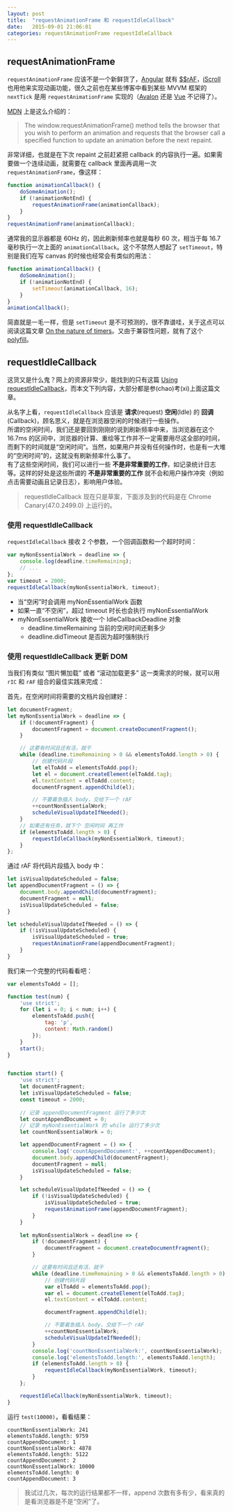 ```yaml
---
layout: post
title:  "requestAnimationFrame 和 requestIdleCallback"
date:   2015-09-01 21:06:01
categories: requestAnimationFrame requestIdleCallback
---
```


## requestAnimationFrame

`requestAnimationFrame` 应该不是一个新鲜货了，[Angular](https://angularjs.org/) 就有 [$$rAF](https://github.com/angular/angular.js/blob/master/src/ng/raf.js)，[iScroll](http://cubiq.org/iscroll-5) 也用他来实现动画功能，很久之前也在某些博客中看到某些 MVVM 框架的 `nextTick` 是用 `requestAnimationFrame` 实现的（[Avalon](http://rubylouvre.github.io/mvvm/) 还是 [Vue](http://vuejs.org/) 不记得了）。

[MDN](https://developer.mozilla.org/en-US/docs/Web/API/window/requestAnimationFrame) 上是这么介绍的：

> The window.requestAnimationFrame() method tells the browser that you wish to perform an animation and requests that the browser call a specified function to update an animation before the next repaint.

非常详细，也就是在下次 repaint 之前赶紧把 callback 的内容执行一遍。如果需要做一个连续动画，就需要在 callback 里面再调用一次 `requestAnimationFrame`，像这样：

```javascript
function animationCallback() {
    doSomeAnimation();
    if (!animationNotEnd) {
        requestAnimationFrame(animationCallback);
    }
}
requestAnimationFrame(animationCallback);
```

通常我的显示器都是 60Hz 的，因此刷新频率也就是每秒 60 次，相当于每 16.7 毫秒执行一次上面的 `animationCallback`。这个不禁然人想起了 `setTimeout`，特别是我们在写 canvas 的时候也经常会有类似的用法：

```javascript
function animationCallback() {
    doSomeAnimation();
    if (!animationNotEnd) {
        setTimeout(animationCallback, 16);
    }
}
animationCallback();
```

简直就是一毛一样，但是 `setTimeout` 是不可预测的，很不靠谱哇，关于这点可以阅读这篇文章 [On the nature of timers](http://blog.getify.com/on-the-nature-of-timers/)。又由于兼容性问题，就有了这个 [polyfill](https://gist.github.com/paulirish/1579671)。


## requestIdleCallback

这货又是什么鬼？网上的资源非常少，能找到的只有这篇 [Using requestIdleCallback](https://developers.google.com/web/updates/2015/08/27/using-requestidlecallback)，而本文下列内容，大部分都是参(chao)考(xi)上面这篇文章。

从名字上看，`requestIdleCallback` 应该是 **请求**(request) **空闲**(Idle) 的 **回调**(Callback)，顾名思义，就是在浏览器空闲的时候进行一些操作。  
所谓的空闲时间，我们还是要回到刚刚的说到刷新频率中来，当浏览器在这个 16.7ms 的区间中，浏览器的计算、重绘等工作并不一定需要用尽这全部的时间，而剩下的时间就是“空闲时间”。当然，如果用户并没有任何操作时，也是有一大堆的“空闲时间”的，这就没有刷新频率什么事了。  
有了这些空闲时间，我们可以进行一些 **不是非常重要的工作**，如记录统计日志等。这样的好处是这些所谓的 **不是非常重要的工作** 就不会和用户操作冲突（例如点击需要动画且记录日志），影响用户体验。

> requestIdleCallback 现在只是草案，下面涉及到的代码是在 Chrome Canary(47.0.2499.0) 上运行的。

### 使用 requestIdleCallback

`requestIdleCallback` 接收 2 个参数，一个回调函数和一个超时时间：

```javascript
var myNonEssentialWork = deadline => {
    console.log(deadline.timeRemaining);
    // ...
};
var timeout = 2000;
requestIdleCallback(myNonEssentialWork, timeout);
```

- 当“空闲”时会调用 myNonEssentialWork 函数
- 如果一直“不空闲”，超过 timeout 时长也会执行 myNonEssentialWork
- myNonEssentialWork 接收一个 IdleCallbackDeadline 对象
    + deadline.timeRemaining 当前的空闲时间还剩多少
    + deadline.didTimeout 是否因为超时强制执行


### 使用 requestIdleCallback 更新 DOM

当我们有类似 “图片懒加载” 或者 “滚动加载更多” 这一类需求的时候，就可以用 `rIC` 和 `rAF` 组合的最佳实践来完成：

首先，在空闲时间将需要的文档片段创建好：

```javascript
let documentFragment;
let myNonEssentialWork = deadline => {
    if (!documentFragment) {
        documentFragment = document.createDocumentFragment();
    }

    // 这要有时间且还有活，就干
    while (deadline.timeRemaining > 0 && elementsToAdd.length > 0) {
        // 创建代码片段
        let elToAdd = elementsToAdd.pop();
        let el = document.createElement(elToAdd.tag);
        el.textContent = elToAdd.content;
        documentFragment.appendChild(el);

        // 不要着急插入 body，交给下一个 rAF
        ++countNonEssentialWork;
        scheduleVisualUpdateIfNeeded();
    }
    // 如果还有任务，就下个 空闲时间 再工作
    if (elementsToAdd.length > 0) {
        requestIdleCallback(myNonEssentialWork, timeout);
    }
};
```

通过 rAF 将代码片段插入 body 中：

```javascript
let isVisualUpdateScheduled = false;
let appendDocumentFragment = () => {
    document.body.appendChild(documentFragment);
    documentFragment = null;
    isVisualUpdateScheduled = false;
}

let scheduleVisualUpdateIfNeeded = () => {
    if (!isVisualUpdateScheduled) {
        isVisualUpdateScheduled = true;
        requestAnimationFrame(appendDocumentFragment);
    }
}
```

我们来一个完整的代码看看吧：

```javascript
var elementsToAdd = [];

function test(num) {
    'use strict';
    for (let i = 0; i < num; i++) {
        elementsToAdd.push({
            tag: 'p',
            content: Math.random()
        });
    }
    start();
}


function start() {
    'use strict';
    let documentFragment;
    let isVisualUpdateScheduled = false;
    const timeout = 2000;
    
    // 记录 appendDocumentFragment 运行了多少次
    let countAppendDocument = 0;
    // 记录 myNonEssentialWork 的 while 运行了多少次
    let countNonEssentialWork = 0;

    let appendDocumentFragment = () => {
        console.log('countAppendDocument:', ++countAppendDocument);
        document.body.appendChild(documentFragment);
        documentFragment = null;
        isVisualUpdateScheduled = false;
    }

    let scheduleVisualUpdateIfNeeded = () => {
        if (!isVisualUpdateScheduled) {
            isVisualUpdateScheduled = true;
            requestAnimationFrame(appendDocumentFragment);
        }
    }
    
    let myNonEssentialWork = deadline => {
        if (!documentFragment) {
            documentFragment = document.createDocumentFragment();
        }

        // 这要有时间且还有活，就干
        while (deadline.timeRemaining > 0 && elementsToAdd.length > 0) {
            // 创建代码片段
            var elToAdd = elementsToAdd.pop();
            var el = document.createElement(elToAdd.tag);
            el.textContent = elToAdd.content;

            documentFragment.appendChild(el);

            // 不要着急插入 body，交给下一个 rAF
            ++countNonEssentialWork;
            scheduleVisualUpdateIfNeeded();
        }
        console.log('countNonEssentialWork:', countNonEssentialWork);
        console.log('elementsToAdd.length:', elementsToAdd.length);
        if (elementsToAdd.length > 0) {
            requestIdleCallback(myNonEssentialWork, timeout);
        }
    };

    requestIdleCallback(myNonEssentialWork, timeout);
}
```

运行 `test(10000)`，看看结果：

```
countNonEssentialWork: 241
elementsToAdd.length: 9759
countAppendDocument: 1
countNonEssentialWork: 4878
elementsToAdd.length: 5122
countAppendDocument: 2
countNonEssentialWork: 10000
elementsToAdd.length: 0
countAppendDocument: 3
```

> 我试过几次，每次的运行结果都不一样，append 次数有多有少，看来真的是看浏览器是不是“空闲”了。
